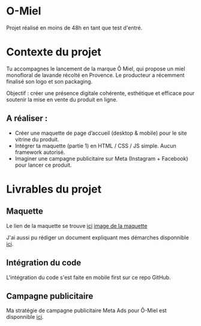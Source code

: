 # O-Miel

Projet réalisé en moins de 48h en tant que test d'entré.

# Contexte du projet

Tu accompagnes le lancement de la marque Ô Miel, qui propose un miel monofloral de lavande récolté en Provence. Le producteur a récemment finalisé son logo et son packaging.

Objectif : créer une présence digitale cohérente, esthétique et efficace pour soutenir la mise en vente du produit en ligne.

## A réaliser :

* Créer une maquette de page d’accueil (desktop & mobile) pour le site vitrine du produit.
* Intégrer ta maquette (partie 1) en HTML / CSS / JS simple. Aucun framework autorisé.
* Imaginer une campagne publicitaire sur Meta (Instagram + Facebook) pour lancer ce produit.

# Livrables du projet

## Maquette 
Le lien de la maquette se trouve [ici](https://www.figma.com/design/gtvDMYsu7vSnfuGG6jPI1b/%C3%94-Miel---maquette-home-page?node-id=0-1&t=Ew1LgJL3apovObRO-1)
[image de la maquette](public/maquette.PNG)

J'ai aussi pu rédiger un document expliquant mes démarches disponnible [ici](public/demarche.pdf).

## Intégration du code
L'intégration du code s'est faite en mobile first sur ce repo GitHub.

## Campagne publicitaire
Ma stratégie de campagne publicitaire Meta Ads pour Ô-Miel est disponnible [ici](public/meta_ads.pdf).
